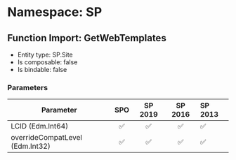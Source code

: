 # Namespace: SP

## Function Import: GetWebTemplates

- Entity type: SP.Site
- Is composable: false
- Is bindable: false

### Parameters

Parameter | SPO | SP 2019 | SP 2016 | SP 2013
----------|:---:|:-------:|:-------:|:-------
LCID (Edm.Int64) | ✅ | ✅ | ✅ | ✅
overrideCompatLevel (Edm.Int32) | ✅ | ✅ | ✅ | ✅
